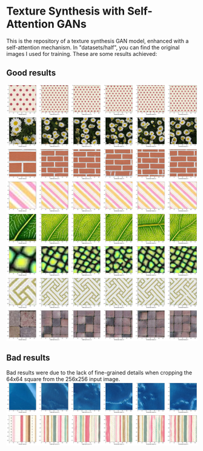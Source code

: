 # Texture Synthesis with Self-Attention GANs

This is the repository of a texture synthesis GAN model, enhanced with a self-attention mechanism. In "datasets/half", you can find the original images I used for training. 
These are some results achieved:

## Good results

![image](./assets/dotted.png)
![image](./assets/flowers.png)
![image](./assets/brick.png)
![image](./assets/backwardslines.png)
![image](./assets/leaf.png)
![image](./assets/snake.png)
![image](./assets/gridbackwards.png)
![image](./assets/grid.png)






## Bad results
Bad results were due to the lack of fine-grained details when cropping the 64x64 square from the 256x256 input image.
![image](./assets/water.png)
![image](./assets/lines.png)
